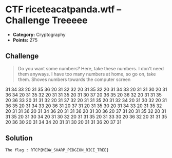 # CTF riceteacatpanda.wtf – Challenge Treeeee

* **Category:** Cryptography 
* **Points:** 275

## Challenge

> Do you want some numbers? Here, take these numbers. I don't need them anyways. I have too many numbers at home, so go on, take them. Shoves numbers towards the computer screen

31 34 33 20 31 35 36 20 31 32 32 20 31 35 32 20 31 34 33 20 31 31 30 20 31 36 34 20 31 35 32 20 31 31 35 20 31 30 37 20 36 35 20 36 32 20 31 31 35 20 36 33 20 31 31 32 20 31 37 32 20 31 31 35 20 31 32 34 20 31 30 32 20 31 36 35 20 31 34 33 20 36 31 20 37 31 20 31 35 30 20 31 34 33 20 31 35 32 20 31 31 36 20 31 34 36 20 31 31 36 20 31 30 36 20 37 31 20 31 35 32 20 31 31 35 20 31 30 34 20 31 30 32 20 31 31 35 20 31 33 30 20 36 32 20 31 31 35 20 36 30 20 31 34 34 20 31 31 30 20 31 31 36 20 37 31

## Solution

```
The flag : RTCP{MEOW_SHARP_PIDGION_RICE_TREE}
```
